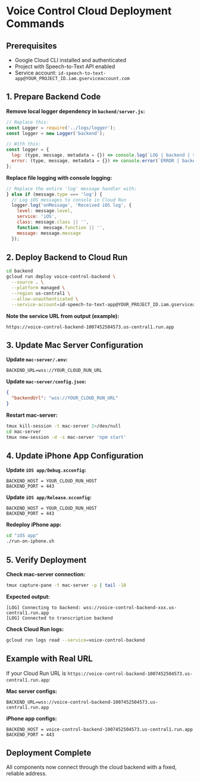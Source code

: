 # Voice Control Cloud Deployment Commands

## Prerequisites
- Google Cloud CLI installed and authenticated
- Project with Speech-to-Text API enabled
- Service account: `id-speech-to-text-app@YOUR_PROJECT_ID.iam.gserviceaccount.com`

## 1. Prepare Backend Code

**Remove local logger dependency in `backend/server.js`:**
```javascript
// Replace this:
const Logger = require('../logs/logger');
const logger = new Logger('backend');

// With this:
const logger = {
  log: (type, message, metadata = {}) => console.log(`LOG | backend | ${type} | ${message}`, metadata),
  error: (type, message, metadata = {}) => console.error(`ERROR | backend | ${type} | ${message}`, metadata)
};
```

**Replace file logging with console logging:**
```javascript
// Replace the entire 'log' message handler with:
} else if (message.type === 'log') {
  // Log iOS messages to console in Cloud Run
  logger.log('onMessage', 'Received iOS log', { 
    level: message.level, 
    service: 'iOS',
    class: message.class || '',
    function: message.function || '',
    message: message.message 
  });
```

## 2. Deploy Backend to Cloud Run

```bash
cd backend
gcloud run deploy voice-control-backend \
  --source . \
  --platform managed \
  --region us-central1 \
  --allow-unauthenticated \
  --service-account=id-speech-to-text-app@YOUR_PROJECT_ID.iam.gserviceaccount.com
```

**Note the service URL from output (example):**
```
https://voice-control-backend-1007452504573.us-central1.run.app
```

## 3. Update Mac Server Configuration

**Update `mac-server/.env`:**
```env
BACKEND_URL=wss://YOUR_CLOUD_RUN_URL
```

**Update `mac-server/config.json`:**
```json
{
  "backendUrl": "wss://YOUR_CLOUD_RUN_URL"
}
```

**Restart mac-server:**
```bash
tmux kill-session -t mac-server 2>/dev/null
cd mac-server
tmux new-session -d -s mac-server 'npm start'
```

## 4. Update iPhone App Configuration

**Update `iOS app/Debug.xcconfig`:**
```
BACKEND_HOST = YOUR_CLOUD_RUN_HOST
BACKEND_PORT = 443
```

**Update `iOS app/Release.xcconfig`:**
```
BACKEND_HOST = YOUR_CLOUD_RUN_HOST
BACKEND_PORT = 443
```

**Redeploy iPhone app:**
```bash
cd "iOS app"
./run-on-iphone.sh
```

## 5. Verify Deployment

**Check mac-server connection:**
```bash
tmux capture-pane -t mac-server -p | tail -10
```

**Expected output:**
```
[LOG] Connecting to backend: wss://voice-control-backend-xxx.us-central1.run.app
[LOG] Connected to transcription backend
```

**Check Cloud Run logs:**
```bash
gcloud run logs read --service=voice-control-backend
```

## Example with Real URL

If your Cloud Run URL is `https://voice-control-backend-1007452504573.us-central1.run.app`:

**Mac server configs:**
```env
BACKEND_URL=wss://voice-control-backend-1007452504573.us-central1.run.app
```

**iPhone app configs:**
```
BACKEND_HOST = voice-control-backend-1007452504573.us-central1.run.app
BACKEND_PORT = 443
```

## Deployment Complete

All components now connect through the cloud backend with a fixed, reliable address.